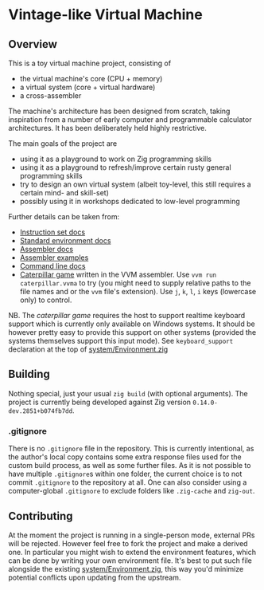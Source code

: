 # Vintage-like Virtual Machine

## Overview

This is a toy virtual machine project, consisting of
- the virtual machine's core (CPU + memory)
- a virtual system (core + virtual hardware)
- a cross-assembler

The machine's architecture has been designed from scratch, taking inspiration from a number of early computer and programmable calculator architectures. It has been deliberately held highly restrictive.

The main goals of the project are
- using it as a playground to work on Zig programming skills
- using it as a playground to refresh/improve certain rusty general programming skills
- try to design an own virtual system (albeit toy-level, this still requires a certain mind- and skill-set)
- possibly using it in workshops dedicated to low-level programming

Further details can be taken from:
- [Instruction set docs](docs/instruction_set.md)
- [Standard environment docs](docs/environment.md)
- [Assembler docs](docs/assembler.md)
- [Assembler examples](asm/examples/)
- [Command line docs](docs/command_line.md)
- [Caterpillar game](asm/examples/caterpillar.vvma) written in the VVM assembler. Use `vvm run caterpillar.vvma` to try (you might need to supply relative paths to the file names and or the `vvm` file's extension). Use `j`, `k`, `l`, `i` keys (lowercase only) to control.

NB. The *caterpillar game* requires the host to support realtime keyboard support which is currently only available on Windows systems. It should be however pretty easy to provide this support on other systems (provided the systems themselves support this input mode). See `keyboard_support` declaration at the top of [system/Environment.zig](system/Environment.zig)

## Building

Nothing special, just your usual `zig build` (with optional arguments). The project is currently being developed against Zig version `0.14.0-dev.2851+b074fb7dd`.

### .gitignore

There is no `.gitignore` file in the repository. This is currently intentional, as the author's local copy contains some extra response files used for the custom build process, as well as some further files. As it is not possible to have multiple `.gitignore`s within one folder, the current choice is to not commit `.gitignore` to the repository at all. One can also consider using a computer-global `.gitignore` to exclude folders like `.zig-cache` and `zig-out`.

## Contributing

At the moment the project is running in a single-person mode, external PRs will be rejected. However feel free to fork the project and make a derived one. In particular you might wish to extend the environment features, which can be done by writing your own environment file. It's best to put such file alongside the existing [system/Environment.zig](system/Environment.zig), this way you'd minimize potential conflicts upon updating from the upstream.